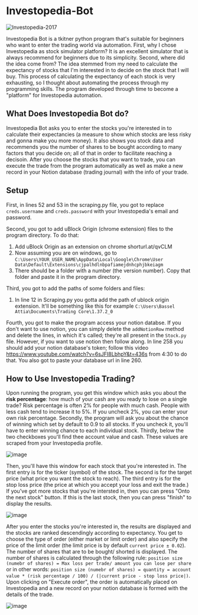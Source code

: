 # Investopedia-Bot
![Investopedia-2017](https://user-images.githubusercontent.com/40627412/136075564-c1179715-164c-4e87-b81c-154adf20fb41.png)

Investopedia Bot is a tkitner python program that's suitable for beginners who want to enter the trading world via automation. First, why I chose Investopedia as stock simulator platform? It is an excellent simulator that is always recommend for beginners due to its simplicity. Second, where did the idea come from? The idea stemmed from my need to calculate the expectancy of stocks that I'm interested in to decide on the stock that I will buy. This process of calculating the expectancy of each stock is very exhausting, so I thought about automating the process through my programming skills. The program developed through time to become a "platform" for Investopedia automation.
## What Does Investopedia Bot do?
Investopedia Bot asks you to enter the stocks you're interested in to calculate their expectancies (a measure to show which stocks are less risky and gonna make you more money).
It also shows you stock data and recommends you the number of shares to be bought according to many factors that you decide on; all of that in order to facilitate reaching a decisoin. After you choose the stocks that you want to trade, you can execute the trade from the program automatically as well as make a new record in your Notion database (trading journal) with the info of your trade. 
## Setup
First, in lines 52 and 53 in the scraping.py file, you got to replace `creds.username` and `creds.password` with your Investopedia's email and password.

Second, you got to add uBlock Origin (chrome extension) files to the program directory. To do that:
1. Add uBlock Origin as an extension on chrome shorturl.at/qvCLM
2. Now assuming you are on windows, go to `C:\Users\YOUR_USER_NAME\AppData\Local\Google\Chrome\User Data\Default\Extensions\cjpalhdlnbpafiamejdnhcphjbkeiagm`
3. There should be a folder with a number (the version number). Copy that folder and paste it in the program directory.

Third, you got to add the paths of some folders and files:
1. In line 12 in Scraping.py you gotta add the path of ublock origin extension. It'll be something like this for example `C:\Users\Bassel Attia\Documents\Trading Core\1.37.2_0`

Fourth, you got to make the program access your notion databse. If you don't want to use notion, you can simply delete the `addNotionRow` method and delete the lines, in which it's called; they're all present in the `Stock.py` file. However, if you want to use notion then follow along. In line 258 you should add your notion database's token; follow this video https://www.youtube.com/watch?v=6sJFI8LbhpY&t=436s from 4:30 to do that. You also got to paste your database url in line 260.
## How to Use Investopedia Trading?
Upon running the program, you get this window which asks you about the **risk percentage**: how much of your cash are you ready to lose on a single trade? Risk percentage is often 2% for people with much cash. People with less cash tend to increase it to 5%. If you uncheck 2%, you can enter your own risk percentage. Secondly, the program will ask you about the chance of winning which set by default to 0.9 to all stocks. If you uncheck it, you'll have to enter winning chance to each individual stock. Thirdly, below the two checkboxes you'll find thee account value and cash. These values are scraped from your Investopedia profile.

![image](https://user-images.githubusercontent.com/40627412/135750345-24be1cf0-889d-4085-a896-03318fb0a248.png)

Then, you'll have this window for each stock that you're interested in. The first entry is for the ticker (symbol) of the stock. The second is for the target price (what price you want the stock to reach). The third entry is for the stop loss price (the price at which you accept your loss and exit the trade.) If you've got more stocks that you're intersted in, then you can press "Onto the next stock" button. If this is the last stock, then you can press "finish" to display the results.

![image](https://user-images.githubusercontent.com/40627412/135750914-2b92c67f-d3f7-4b67-91a0-84b03a4dcb7b.png)

After you enter the stocks you're interested in, the results are displayed and the stocks are ranked descendingly according to expectancy. You get to choose the type of order (either market or limit order) and also specify the price of the limit order (the limit price is by default `current price ± 0.02`). The number of shares that are to be bought/ shorted is displayed. The number of shares is calculated through the following rule: `position size (numebr of shares) = Max loss per trade/ amount you can lose per share` or in other words: `position size (numebr of shares) = quantity = account value * (risk percentage / 100) / (|current price - stop loss price|)`. Upon clicking on "Execute order", the order is automatically placed on Investopedia and a new record on your notion database is formed with the details of the trade.

![image](https://user-images.githubusercontent.com/40627412/136072260-660f6a72-d608-48ef-b480-ac4e3728974b.png)
